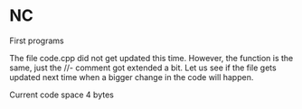 # NC
First programs

The file code.cpp did not get updated this time.
However, the function is the same, just the //- comment got extended a bit.
Let us see if the file gets updated next time when a bigger change in the code will happen.

Current code space 4 bytes
